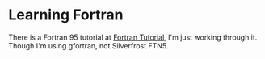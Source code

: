 # Learning Fortran

There is a Fortran 95 tutorial at [Fortran Tutorial](https://www.fortrantutorial.com), I'm just working through it. Though I'm using gfortran, not Silverfrost FTN5.
